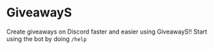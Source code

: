 # GiveawayS
Create giveaways on Discord faster and easier using GiveawayS!! Start using the bot by doing `/help`
